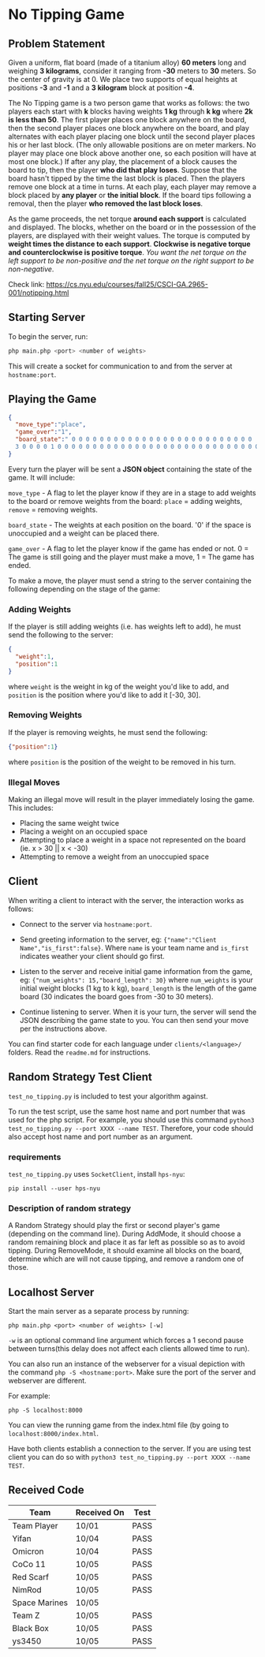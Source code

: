 # No Tipping Game

## Problem Statement

Given a uniform, flat board (made of a titanium alloy) **60 meters**
long and weighing **3 kilograms**, consider it ranging from **-30**
meters to **30** meters. So the center of gravity is at 0. We place
two supports of equal heights at positions **-3** and **-1** and a
**3 kilogram** block at position **-4**.

The No Tipping game is a two person game that works as follows: the
two players each start with **k** blocks having weights **1 kg**
through **k kg** where **2k is less than 50**. The first player
places one block anywhere on the board, then the second player places
one block anywhere on the board, and play alternates with each player
placing one block until the second player places his or her last
block. (The only allowable positions are on meter markers. No player
  may place one block above another one, so each position will have at
most one block.) If after any play, the placement of a block causes
the board to tip, then the player **who did that play loses**.
Suppose that the board hasn't tipped by the time the last block is
placed. Then the players remove one block at a time in turns. At each
play, each player may remove a block placed by **any player** or
**the initial block**. If the board tips following a removal, then
the player **who removed the last block loses**.

As the game proceeds, the net torque **around each support** is
calculated and displayed. The blocks, whether on the board or in the
possession of the players, are displayed with their weight values.
The torque is computed by **weight times the distance to each
support**. **Clockwise is negative torque and counterclockwise is
positive torque**. *You want the net torque on the left support to be
non-positive and the net torque on the right support to be non-negative*.

Check link: https://cs.nyu.edu/courses/fall25/CSCI-GA.2965-001/notipping.html

## Starting Server

To begin the server, run:

```bash
php main.php <port> <number of weights>
```

This will create a socket for communication to and from the server at
`hostname:port`.

## Playing the Game

```json
{
  "move_type":"place",
  "game_over":"1",
  "board_state":" 0 0 0 0 0 0 0 0 0 0 0 0 0 0 0 0 0 0 0 0 0 0 0 0 0 0
  3 0 0 0 0 1 0 0 0 0 0 0 0 0 0 0 0 0 0 0 0 0 0 0 0 0 0 0 0 0 0 0 0 0 0"
}
```

Every turn the player will be sent a **JSON object** containing the
state of the game. It will include:

`move_type` - A flag to let the player know if they are in a stage to
add weights to the board or remove weights from the board: `place` =
adding weights, `remove` = removing weights.

`board_state` - The weights at each position on the board. '0' if the
space is unoccupied and a weight can be placed there.

`game_over` - A flag to let the player know if the game has ended or
not. 0 = The game is still going and the player must make a move, 1 =
The game has ended.

To make a move, the player must send a string to the server
containing the following depending on the stage of the game:

### Adding Weights

If the player is still adding weights (i.e. has weights left to add),
he must send the following to the server:

```json
{
  "weight":1,
  "position":1
}
```

where `weight` is the weight in kg of the weight you'd like to add,
and `position` is the position where you'd like to add it [-30, 30].

### Removing Weights

If the player is removing weights, he must send the following:

```json
{"position":1}
```

where `position` is the position of the weight to be removed in his turn.

### Illegal Moves

Making an illegal move will result in the player immediately losing
the game. This includes:

* Placing the same weight twice
* Placing a weight on an occupied space
* Attempting to place a weight in a space not represented on the
board (ie. x > 30 || x < -30)
* Attempting to remove a weight from an unoccupied space

## Client

When writing a client to interact with the server, the interaction
works as follows:

* Connect to the server via `hostname:port`.

* Send greeting information to the server, eg: `{"name":"Client
Name","is_first":false}`. Where `name` is your team name and
`is_first` indicates weather your client should go first.

* Listen to the server and receive initial game information from the
game, eg: `{"num_weights": 15,"board_length": 30}` where
`num_weights` is your initial weight blocks (1 kg to k kg),
`board_length` is the length of the game board (30 indicates the
board goes from -30 to 30 meters).

* Continue listening to server. When it is your turn, the server will
send the JSON describing the game state to you. You can then send
your move per the instructions above.

You can find starter code for each language under `clients/<language>/` folders.
Read the `readme.md` for instructions.

## Random Strategy Test Client

`test_no_tipping.py` is included to test your algorithm against.

To run the test script, use the same host name and port number that
was used for the php script. For example, you should use this command
`python3 test_no_tipping.py --port XXXX --name TEST`. Therefore, your
code should also accept host name and port number as an argument.

### requirements

`test_no_tipping.py` uses `SocketClient`, install `hps-nyu`:
```
pip install --user hps-nyu
```

### Description of random strategy

A Random Strategy should play the first or second player's game
(depending on the command line). During AddMode, it should choose a
random remaining block and place it as far left as possible so as to
avoid tipping. During RemoveMode, it should examine all blocks on the
board, determine which are will not cause tipping, and remove a
random one of those.

## Localhost Server

Start the main server as a separate process by running:

```
php main.php <port> <number of weights> [-w]
```

`-w` is an optional command line argument which forces a 1 second
pause between turns(this delay does not affect each clients allowed
time to run).

You can also run an instance of the webserver for a visual depiction
with the command `php -S <hostname:port>`. Make sure the port of the
server and webserver are different.

For example:
```
php -S localhost:8000
````
You can view the running game from the index.html file (by going to
  `localhost:8000/index.html`.

  Have both clients establish a connection to the server. If you are
  using test client you can do so with `python3 test_no_tipping.py
  --port XXXX --name TEST`.

  ## Received Code

  | Team          | Received On | Test |
  | ------------- | ----------- | ---- |
  | Team Player   | 10/01       | PASS |
  | Yifan         | 10/04       | PASS |
  | Omicron       | 10/04       | PASS |
  | CoCo 11       | 10/05       | PASS |
  | Red Scarf     | 10/05       | PASS |
  | NimRod        | 10/05       | PASS |
  | Space Marines | 10/05       |      |
  | Team Z        | 10/05       | PASS |
  | Black Box     | 10/05       | PASS |
  | ys3450        | 10/05       | PASS |

